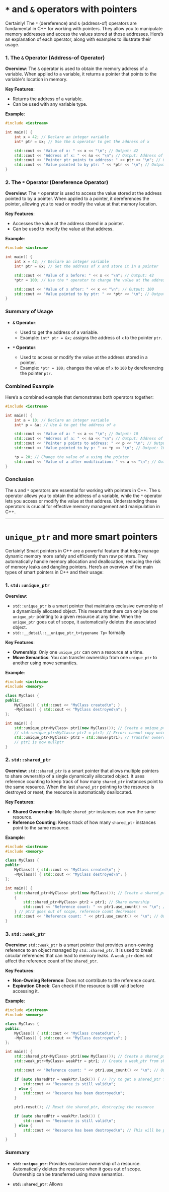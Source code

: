 # `*` and `&` operators with pointers
Certainly! The `*` (dereference) and `&` (address-of) operators are fundamental in C++ for working with pointers. They allow you to manipulate memory addresses and access the values stored at those addresses. Here’s an explanation of each operator, along with examples to illustrate their usage.

### 1. The `&` Operator (Address-of Operator)

**Overview**: 
The `&` operator is used to obtain the memory address of a variable. When applied to a variable, it returns a pointer that points to the variable's location in memory.

**Key Features**:
- Returns the address of a variable.
- Can be used with any variable type.

**Example**:
```cpp
#include <iostream>

int main() {
    int x = 42; // Declare an integer variable
    int* ptr = &x; // Use the & operator to get the address of x

    std::cout << "Value of x: " << x << "\n"; // Output: 42
    std::cout << "Address of x: " << &x << "\n"; // Output: Address of x
    std::cout << "Pointer ptr points to address: " << ptr << "\n"; // Output: Address of x
    std::cout << "Value pointed to by ptr: " << *ptr << "\n"; // Output: 42
}
```

### 2. The `*` Operator (Dereference Operator)

**Overview**: 
The `*` operator is used to access the value stored at the address pointed to by a pointer. When applied to a pointer, it dereferences the pointer, allowing you to read or modify the value at that memory location.

**Key Features**:
- Accesses the value at the address stored in a pointer.
- Can be used to modify the value at that address.

**Example**:
```cpp
#include <iostream>

int main() {
    int x = 42; // Declare an integer variable
    int* ptr = &x; // Get the address of x and store it in a pointer

    std::cout << "Value of x before: " << x << "\n"; // Output: 42
    *ptr = 100; // Use the * operator to change the value at the address pointed to by ptr

    std::cout << "Value of x after: " << x << "\n"; // Output: 100
    std::cout << "Value pointed to by ptr: " << *ptr << "\n"; // Output: 100
}
```

### Summary of Usage

- **`&` Operator**: 
  - Used to get the address of a variable.
  - Example: `int* ptr = &x;` assigns the address of `x` to the pointer `ptr`.

- **`*` Operator**: 
  - Used to access or modify the value at the address stored in a pointer.
  - Example: `*ptr = 100;` changes the value of `x` to `100` by dereferencing the pointer `ptr`.

### Combined Example

Here’s a combined example that demonstrates both operators together:

```cpp
#include <iostream>

int main() {
    int a = 10; // Declare an integer variable
    int* p = &a; // Use & to get the address of a

    std::cout << "Value of a: " << a << "\n"; // Output: 10
    std::cout << "Address of a: " << &a << "\n"; // Output: Address of a
    std::cout << "Pointer p points to address: " << p << "\n"; // Output: Address of a
    std::cout << "Value pointed to by p: " << *p << "\n"; // Output: 10

    *p = 20; // Change the value of a using the pointer
    std::cout << "Value of a after modification: " << a << "\n"; // Output: 20
}
```

### Conclusion

The `&` and `*` operators are essential for working with pointers in C++. The `&` operator allows you to obtain the address of a variable, while the `*` operator lets you access or modify the value at that address. Understanding these operators is crucial for effective memory management and manipulation in C++.

---
# `unique_ptr` and more smart pointers
Certainly! Smart pointers in C++ are a powerful feature that helps manage dynamic memory more safely and efficiently than raw pointers. They automatically handle memory allocation and deallocation, reducing the risk of memory leaks and dangling pointers. Here’s an overview of the main types of smart pointers in C++ and their usage:

### 1. `std::unique_ptr`

**Overview**: 
- `std::unique_ptr` is a smart pointer that maintains exclusive ownership of a dynamically allocated object. This means that there can only be one `unique_ptr` pointing to a given resource at any time. When the `unique_ptr` goes out of scope, it automatically deletes the associated object.
- `std::__detail::__unique_ptr_t<typename Tp>` formally

**Key Features**:
- **Ownership**: Only one `unique_ptr` can own a resource at a time.
- **Move Semantics**: You can transfer ownership from one `unique_ptr` to another using move semantics.

**Example**:
```cpp
#include <iostream>
#include <memory>

class MyClass {
public:
    MyClass() { std::cout << "MyClass created\n"; }
    ~MyClass() { std::cout << "MyClass destroyed\n"; }
};

int main() {
    std::unique_ptr<MyClass> ptr1(new MyClass()); // Create a unique_ptr
    // std::unique_ptr<MyClass> ptr2 = ptr1; // Error: cannot copy unique_ptr
    std::unique_ptr<MyClass> ptr2 = std::move(ptr1); // Transfer ownership
    // ptr1 is now nullptr
}
```

### 2. `std::shared_ptr`

**Overview**: 
`std::shared_ptr` is a smart pointer that allows multiple pointers to share ownership of a single dynamically allocated object. It uses reference counting to keep track of how many `shared_ptr` instances point to the same resource. When the last `shared_ptr` pointing to the resource is destroyed or reset, the resource is automatically deallocated.

**Key Features**:
- **Shared Ownership**: Multiple `shared_ptr` instances can own the same resource.
- **Reference Counting**: Keeps track of how many `shared_ptr` instances point to the same resource.

**Example**:
```cpp
#include <iostream>
#include <memory>

class MyClass {
public:
    MyClass() { std::cout << "MyClass created\n"; }
    ~MyClass() { std::cout << "MyClass destroyed\n"; }
};

int main() {
    std::shared_ptr<MyClass> ptr1(new MyClass()); // Create a shared_ptr
    {
        std::shared_ptr<MyClass> ptr2 = ptr1; // Share ownership
        std::cout << "Reference count: " << ptr1.use_count() << "\n"; // Output: 2
    } // ptr2 goes out of scope, reference count decreases
    std::cout << "Reference count: " << ptr1.use_count() << "\n"; // Output: 1
}
```

### 3. `std::weak_ptr`

**Overview**: 
`std::weak_ptr` is a smart pointer that provides a non-owning reference to an object managed by `std::shared_ptr`. It is used to break circular references that can lead to memory leaks. A `weak_ptr` does not affect the reference count of the `shared_ptr`.

**Key Features**:
- **Non-Owning Reference**: Does not contribute to the reference count.
- **Expiration Check**: Can check if the resource is still valid before accessing it.

**Example**:
```cpp
#include <iostream>
#include <memory>

class MyClass {
public:
    MyClass() { std::cout << "MyClass created\n"; }
    ~MyClass() { std::cout << "MyClass destroyed\n"; }
};

int main() {
    std::shared_ptr<MyClass> ptr1(new MyClass()); // Create a shared_ptr
    std::weak_ptr<MyClass> weakPtr = ptr1; // Create a weak_ptr from shared_ptr

    std::cout << "Reference count: " << ptr1.use_count() << "\n"; // Output: 1

    if (auto sharedPtr = weakPtr.lock()) { // Try to get a shared_ptr from weak_ptr
        std::cout << "Resource is still valid\n";
    } else {
        std::cout << "Resource has been destroyed\n";
    }

    ptr1.reset(); // Reset the shared_ptr, destroying the resource

    if (auto sharedPtr = weakPtr.lock()) {
        std::cout << "Resource is still valid\n";
    } else {
        std::cout << "Resource has been destroyed\n"; // This will be printed
    }
}
```

### Summary

- **`std::unique_ptr`**: Provides exclusive ownership of a resource. Automatically deletes the resource when it goes out of scope. Ownership can be transferred using move semantics.
  
- **`std::shared_ptr`**: Allows
